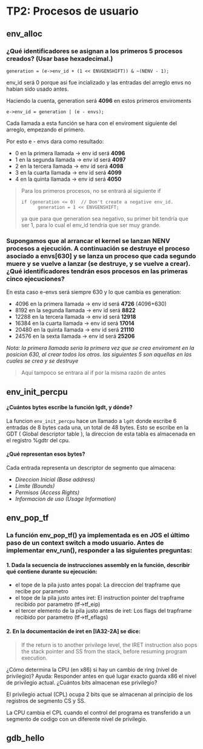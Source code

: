 # TP2: Procesos de usuario


## env_alloc


### ¿Qué identificadores se asignan a los primeros 5 procesos creados? (Usar base hexadecimal.)

` generation = (e->env_id + (1 << ENVGENSHIFT)) & ~(NENV - 1); `

env_id será 0 porque asi fue incializado y las entradas del arreglo envs no habian sido usado antes.

Haciendo la cuenta, generation será **4096** en estos primeros enviroments

` e->env_id = generation | (e - envs); `

Cada llamada a esta función se hara con el enviroment siguiente del arreglo, empezando el primero.

Por esto e - envs dara como resultado:
- 0 en la primera llamada -> env id será **4096**
- 1 en la segunda llamada -> env id será **4097**
- 2 en la tercera llamada -> env id será **4098**
- 3 en la cuarta  llamada -> env id será **4099**
- 4 en la quinta  llamada -> env id será **4050**

> Para los primeros procesos, no se entrará al siguiente if
> ```
> if (generation <= 0)  // Don't create a negative env_id.
> 		generation = 1 << ENVGENSHIFT;
> ```
> ya que para que generation sea negativo, su primer bit tendría que ser 1, para lo cual el
> env_id tendría que ser muy grande.


### Supongamos que al arrancar el kernel se lanzan NENV procesos a ejecución. A continuación se destruye el proceso asociado a envs[630] y se lanza un proceso que cada segundo muere y se vuelve a lanzar (se destruye, y se vuelve a crear). ¿Qué identificadores tendrán esos procesos en las primeras cinco ejecuciones?

En esta caso e-envs será siempre 630 y lo que cambia es generation:
- 4096  en la primera llamada -> env id será **4726** (4096+630)
- 8192  en la segunda llamada -> env id será **8822**
- 12288 en la tercera llamada -> env id será **12918**
- 16384 en la cuarta  llamada -> env id será **17014**
- 20480 en la quinta  llamada -> env id será **21110**
- 24576 en la sexta   llamada -> env id será **25206**

*Nota: la primera llamada seria la primera vez que se crea enviroment en la posicion 630, al crear todos los otros. las siguientes 5 son aquellas en las cuales se crea y se destruye*

> Aquí tampoco se entrara al if por la misma razón de antes

## env_init_percpu

#### ¿Cuántos bytes escribe la función lgdt, y dónde?

La funcion `env_init_percpu` hace un llamado a `lgdt` donde escribe 6 entradas de 8 bytes cada una, un total de 48 bytes.
Esto se escribe en la GDT ( Global descriptor table ), la direccion de esta tabla es almacenada en el registro %gdtr del cpu.

#### ¿Qué representan esos bytes?

Cada entrada representa un descriptor de segmento que almacena:
- *Direccion Inicial (Base address)*
- *Limite (Bounds)*
- *Permisos (Access Rights)*
- *Informacion de uso (Usage Information)*


## env_pop_tf

### La función env_pop_tf() ya implementada es en JOS el último paso de un context switch a modo usuario. Antes de implementar env_run(), responder a las siguientes preguntas:

#### 1. Dada la secuencia de instrucciones assembly en la función, describir qué contiene durante su ejecución:
- el tope de la pila justo antes popal: La direccion del trapframe que recibe por parametro
- el tope de la pila justo antes iret: El instruction pointer del trapframe recibido por parametro (tf->tf_eip)
- el tercer elemento de la pila justo antes de iret: Los flags del trapframe recibido por parametro (tf->tf_eflags)


#### 2. En la documentación de iret en [IA32-2A] se dice:

> If the return is to another privilege level, the IRET instruction also pops the stack pointer and SS from the stack, before resuming program execution.

¿Cómo determina la CPU (en x86) si hay un cambio de ring (nivel de privilegio)? Ayuda: Responder antes en qué lugar exacto guarda x86 el nivel de privilegio actual. ¿Cuántos bits almacenan ese privilegio?

El privilegio actual (CPL) ocupa 2 bits que se almacenan al principio de los registros de segmento CS y SS.

La CPU cambia el CPL cuando el control del programa es transferido a un segmento de codigo con un diferente nivel de privilegio.

## gdb_hello


